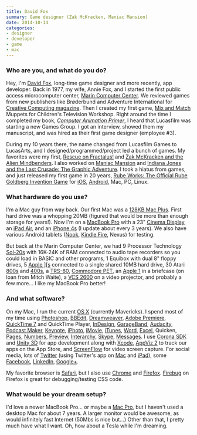 ```yaml
---
title: David Fox
summary: Game designer (Zak McKracken, Maniac Mansion)
date: 2014-10-14
categories:
- designer
- developer
- game
- mac
---
```


### Who are you, and what do you do?

Hey, I'm [David Fox](http://www.electriceggplant.com/ "David's website."), long-time game designer and more recently, app developer. Back in 1977, my wife, Annie Fox, and I started the first public access microcomputer center, [Marin Computer Center](http://en.wikipedia.org/wiki/Marin_Computer_Center "The Wikipedia entry for the Marin Computer Center."). We reviewed games from new publishers like Brøderbund and Adventure International for [Creative Computing magazine](http://www.atarimagazines.com/creative/ "The Creative Computing website."). Then I created my first game, [Mix and Match][mix-and-match] Muppets for Children's Television Workshop. Right around the time I completed my book, [*Computer Animation Primer*](http://www.atariarchives.org/cap/ "David's computer animation book."), I heard that Lucasfilm was starting a new Games Group. I got an interview, showed them my manuscript, and was hired as their first game designer (employee #3).

During my 10 years there, the name changed from Lucasfilm Games to LucasArts, and I designed/programmed/project led a bunch of games. My favorites were my first, [Rescue on Fractalus!][rescue-on-fractalus] and [Zak McKracken and the Alien Mindbenders][zak-mckracken-and-the-alien-mindbenders]. I also worked on [Maniac Mansion][maniac-mansion] and [Indiana Jones and the Last Crusade: The Graphic Adventure][indiana-jones-and-the-last-crusade-the-graphic-adventure]. I took a hiatus from games, and just released my first game in 20 years, [Rube Works: The Official Rube Goldberg Invention Game][rube-works] for [iOS][], [Android][], Mac, PC, Linux.

### What hardware do you use?

I'm a Mac guy from way back. Our first Mac was a [128KB Mac Plus][macintosh-plus]. First hard drive was a whopping 20MB (figured that would be more than enough storage for years!). Now I'm on a [MacBook Pro][macbook-pro] with a 23" [Cinema Display][cinema-display], an [iPad Air][ipad-air], and an [iPhone 4s][iphone-4s] (I update about every 3 years). We also have various Android tablets ([Nook][], [Kindle Fire][kindle-fire], Nexus) for testing.

But back at the Marin Computer Center, we had 9 Processor Technology [Sol-20s][sol-20] with 16K-24K of RAM connected to audio tape recorders so you could load in BASIC and other programs, 1 Equibox with dual 8" floppy drives, 5 [Apple \]\[s][ii] connected to a single shared 10MB hard drive, 30 Atari [800s][800.2] and [400s][400], a [TRS-80][trs-80], [Commodore PET][pet], an [Apple 1][1] in a briefcase (on loan from Mitch Waite), a [VCS 2600][2600] on a video projector, and probably a few more... I like my MacBook Pro better!

### And what software?

On my Mac, I run the current [OS X][macos] (currently Mavericks). I spend most of my time using [Photoshop][], [BBEdit][], [Dreamweaver][], [Adobe Premiere][premiere], [QuickTime 7][quicktime-pro] and QuickTime Player, [InDesign][], [GarageBand][], [Audacity][], [Podcast Maker][podcast-maker], [Keynote][], [iPhoto][], [iMovie][], [iTunes][], [Word][], [Excel][], Quicken, [Pages][], [Numbers][], [Preview][], [Interarchy][], [Skype][], [Messages][]. I use [Corona SDK][corona] and [Unity 3D][unity] for app development along with [Xcode][], [AppViz 2][appviz] to track our apps on the App Store, and [ScreenFlow][] for video screen capture. For social media, lots of [Twitter][] (using Twitter's app on [Mac][twitter-mac] and [iPad][twitter-ios]), some [Facebook][], [LinkedIn][], [Google+][google-plus].

My favorite browser is [Safari][], but I also use [Chrome][] and [Firefox][]. [Firebug][] on Firefox is great for debugging/testing CSS code.

### What would be your dream setup?

I'd love a newer MacBook Pro... or maybe a [Mac Pro][mac-pro], but I haven't used a desktop Mac for about 7 years. A larger monitor would be awesome, as would infinitely fast Internet (50Mbs is nice but...) Other than that, I pretty much have what I want. Oh, how about a Tesla while I'm dreaming.

[1]: https://en.wikipedia.org/wiki/Apple_I "A kit computer."
[2600]: https://en.wikipedia.org/wiki/Atari_2600 "An 8-bit video game console."
[400]: https://en.wikipedia.org/wiki/Atari_8-bit_family#The_early_machines:_400_and_800 "An 8-bit computer."
[800.2]: https://en.wikipedia.org/wiki/Atari_8-bit_family#The_early_machines:_400_and_800 "An 8-bit computer."
[android]: https://developers.google.com/android/?csw=1 "A mobile phone platform."
[appviz]: http://web.archive.org/web/20211028220538/https://alternativeto.net/software/appviz2/ "A tool for analysing sales on Apple's software stores."
[audacity]: https://sourceforge.net/projects/audacity/ "An open-source, cross-platform audio editor."
[bbedit]: http://www.barebones.com/products/bbedit/ "A text editor for the Mac."
[chrome]: https://www.google.com/intl/en/chrome/ "A WebKit-based browser, where each tab runs in its own thread."
[cinema-display]: https://en.wikipedia.org/wiki/Apple_Cinema_Display "An LCD display."
[corona]: http://web.archive.org/web/20170608164619/https://coronalabs.com/corona-sdk/ "A cross-platform mobile app SDK."
[dreamweaver]: https://www.adobe.com/products/dreamweaver.html "A WYSIWYG editor."
[excel]: https://www.microsoft.com/en-us/microsoft-365/excel "A spreadsheet application."
[facebook]: https://www.facebook.com/ "A social networking site."
[firebug]: https://getfirebug.com/ "A Firefox addon for web development."
[firefox]: https://www.mozilla.org/en-US/firefox/new/ "A cross-platform open-source web browser."
[garageband]: https://www.apple.com/mac/garageband/ "An audio recording and editing tool for the Mac."
[google-plus]: https://en.wikipedia.org/wiki/Google%2B "A social network."
[ii]: https://en.wikipedia.org/wiki/Apple_II "An 8-bit computer."
[imovie]: https://www.apple.com/imovie/ "A Mac OS X video editor, included in iLife."
[indesign]: https://www.adobe.com/products/indesign.html "A desktop/web publishing application."
[indiana-jones-and-the-last-crusade-the-graphic-adventure]: https://en.wikipedia.org/wiki/Indiana_Jones_and_the_Last_Crusade:_The_Graphic_Adventure "A point-and-click video game."
[interarchy]: https://nolobe.com/interarchy/ "A FTP/SFTP client for the Mac."
[ios]: https://www.apple.com/ios/ios-16/ "A mobile operating system."
[ipad-air]: https://en.wikipedia.org/wiki/IPad_Air "A tablet device."
[iphone-4s]: https://en.wikipedia.org/wiki/IPhone_4S "A smartphone."
[iphoto]: https://en.wikipedia.org/wiki/IPhoto "Photo management software for the Mac."
[itunes]: https://www.apple.com/itunes/ "A jukebox application and online store."
[keynote]: https://www.apple.com/keynote/ "Presentation software for the Mac."
[kindle-fire]: http://web.archive.org/web/20220901050446/http://www.amazon.com/Kindle-Fire-Amazon-Tablet/dp/B0051VVOB2 "An Android-based tablet."
[linkedin]: http://web.archive.org/web/20230524165120/https://www.linkedin.com/ "A business-focused social network."
[mac-pro]: https://www.apple.com/mac-pro/ "The Intel-based Mac tower computer."
[macbook-pro]: https://www.apple.com/macbook-pro/ "A laptop."
[macintosh-plus]: https://en.wikipedia.org/wiki/Macintosh_Plus "The third Macintosh computer."
[macos]: https://en.wikipedia.org/wiki/MacOS "An operating system for Mac hardware."
[maniac-mansion]: https://en.wikipedia.org/wiki/Maniac_Mansion "A point-and-click video game."
[messages]: https://en.wikipedia.org/wiki/Messages_(application) "A chat client for Mac."
[mix-and-match]: https://muppet.fandom.com/wiki/Mix_and_Match "A Sesame Street game for the Apple and Atari."
[nook]: https://en.wikipedia.org/wiki/Barnes_%26_Noble_Nook_1st_Edition "An ereader tablet."
[numbers]: https://www.apple.com/numbers/ "A spreadsheet application for the Mac."
[pages]: https://www.apple.com/pages/ "A Mac word processor and layout tool from Apple."
[pet]: https://en.wikipedia.org/wiki/Commodore_PET "An 8-bit computer."
[photoshop]: https://www.adobe.com/products/photoshop.html "A bitmap image editor."
[podcast-maker]: https://www.macupdate.com/app/mac/19343/podcast-maker "A podcast feed creation application for the Mac."
[premiere]: https://www.adobe.com/products/premiere.html "A video editing suite."
[preview]: https://en.wikipedia.org/wiki/Preview_(Mac_OS) "An image viewer included with Mac OS X."
[quicktime-pro]: https://support.apple.com/en-us/HT201175 "A commercial version of QuickTime."
[rescue-on-fractalus]: https://electriceggplant.com/rescue.html "A 3D video game for the Atari."
[rube-works]: http://web.archive.org/web/20220402071906/https://www.rubegoldberg.com/education/rube-works-game/ "A Rube Goldberg video game."
[safari]: https://www.apple.com/safari/ "A fast web browser."
[screenflow]: http://www.telestream.net/screenflow/overview.htm "A screencasting studio for the Mac."
[skype]: https://www.skype.com/en/ "Voice and video chat software."
[sol-20]: https://en.wikipedia.org/wiki/Processor_Technology#Products "An old kit computer."
[trs-80]: https://en.wikipedia.org/wiki/TRS-80 "An 8-bit computer."
[twitter-ios]: https://apps.apple.com/app/twitter/id333903271 "A Twitter client."
[twitter-mac]: https://apps.apple.com/us/app/twitter/id409789998 "A Mac client for Twitter."
[twitter]: http://web.archive.org/web/20230525035323/https://twitter.com/ "An online micro-blogging platform."
[unity]: https://unity.com/products "A cross-platform game development tool."
[word]: https://www.microsoft.com/en-us/microsoft-365/word "A document editor."
[xcode]: https://en.wikipedia.org/wiki/Xcode "An IDE for Mac developers."
[zak-mckracken-and-the-alien-mindbenders]: https://zak-site.com/ "A point-and-click video game."
